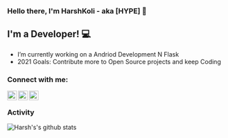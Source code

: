 ### Hello there, I'm HarshKoli - aka [HYPE] 👋

## I'm a  Developer! 💻

- I’m currently working on a Andriod Development N Flask 
- 2021 Goals: Contribute more to Open Source projects and keep Coding

### Connect with me:

[<img align="left" alt="codeSTACKr | Twitter" width="22px" src="https://cdn.jsdelivr.net/npm/simple-icons@v3/icons/twitter.svg" />][twitter]
[<img align="left" alt="codeSTACKr | LinkedIn" width="22px" src="https://cdn.jsdelivr.net/npm/simple-icons@v3/icons/linkedin.svg" />][linkedin]
[<img align="left" alt="codeSTACKr | Instagram" width="22px" src="https://cdn.jsdelivr.net/npm/simple-icons@v3/icons/instagram.svg" />][instagram]

<br />

[twitter]: https://twitter.com/harshkoli997
[instagram]: https://www.instagram.com/harshkoli997/?hl=en
[linkedin]: https://www.linkedin.com/in/harshkoli997/

### Activity

![Harsh's's github stats](https://github-readme-stats.vercel.app/api?username=harshkoli201&show_icons=true&hide_border=true&theme=dark)
